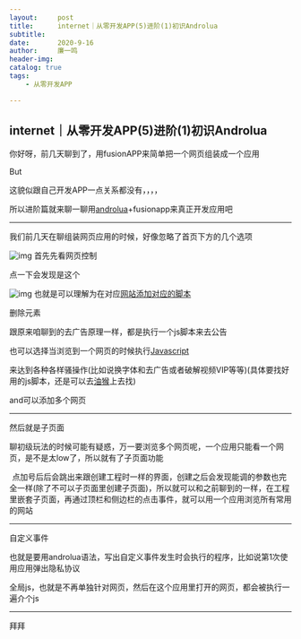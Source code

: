 ```yaml
---
layout:     post
title:      internet｜从零开发APP(5)进阶(1)初识Androlua
subtitle:   
date:       2020-9-16
author:     廉一鸣
header-img: 
catalog: true
tags:
    - 从零开发APP

---
```


## internet｜从零开发APP(5)进阶(1)初识Androlua

你好呀，前几天聊到了，用fusionAPP来简单把一个网页组装成一个应用

But

这貌似跟自己开发APP一点关系都没有，，，，

所以进阶篇就来聊一聊用[androlua](https://mp.weixin.qq.com/s?__biz=MzI4Nzc2MzA3OQ==&mid=2247484791&idx=3&sn=60b4a45d56f88dbee6e04301289a72a9&scene=21#wechat_redirect)+fusionapp来真正开发应用吧

------

我们前几天在聊组装网页应用的时候，好像忽略了首页下方的几个选项

![img](https://mmbiz.qpic.cn/mmbiz_jpg/tMsLbdfwxoMqoHzhpxqrjZmHnzehkSVpNzgDW8yviaj5xdVyqFNV54J3P3ZG86wkVWoZ5sCTnHNFBxw1wqJQaAg/640?wx_fmt=jpeg&tp=webp&wxfrom=5&wx_lazy=1&wx_co=1)
首先先看网页控制

点一下会发现是这个

![img](https://mmbiz.qpic.cn/mmbiz_jpg/tMsLbdfwxoMqoHzhpxqrjZmHnzehkSVpMZhrXZyPEvw8OZ5eOvFbEHFmMvYDTwohYkiaTtAfkuOnyrfwpnic1WJw/640?wx_fmt=jpeg&tp=webp&wxfrom=5&wx_lazy=1&wx_co=1)
也就是可以理解为在对应[网站添加对应的脚本](https://mp.weixin.qq.com/s?__biz=MzI4Nzc2MzA3OQ==&mid=2247484306&idx=1&sn=5a76bc655dbf817d6c04146eaa26c0ed&scene=21#wechat_redirect)

删除元素

跟原来咱聊到的去广告原理一样，都是执行一个js脚本来去公告

也可以选择当浏览到一个网页的时候执行[Javascript](https://mp.weixin.qq.com/s?__biz=MzI4Nzc2MzA3OQ==&mid=2247484288&idx=2&sn=56321e910ebb95ae84b6ec3151bf8726&scene=21#wechat_redirect)

来达到各种各样骚操作(比如说换字体和去广告或者破解视频VIP等等)(具体要找好用的js脚本，还是可以去[油猴](https://mp.weixin.qq.com/s?__biz=MzI4Nzc2MzA3OQ==&mid=2247484248&idx=2&sn=18e4e9a3bf8cf88f279d736269945b88&scene=21#wechat_redirect)上去找)

and可以添加多个网页

------

然后就是子页面

聊初级玩法的时候可能有疑惑，万一要浏览多个网页呢，一个应用只能看一个网页，是不是太low了，所以就有了子页面功能

![img](data:image/gif;base64,iVBORw0KGgoAAAANSUhEUgAAAAEAAAABCAYAAAAfFcSJAAAADUlEQVQImWNgYGBgAAAABQABh6FO1AAAAABJRU5ErkJggg==)
点加号后后会跳出来跟创建工程时一样的界面，创建之后会发现能调的参数也完全一样(除了不可以子页面里创建子页面)，所以就可以和之前聊到的一样，在工程里嵌套子页面，再通过顶栏和侧边栏的点击事件，就可以用一个应用浏览所有常用的网站

------

自定义事件

也就是要用androlua语法，写出自定义事件发生时会执行的程序，比如说第1次使用应用弹出隐私协议

全局js，也就是不再单独针对网页，然后在这个应用里打开的网页，都会被执行一遍介个js

------

拜拜